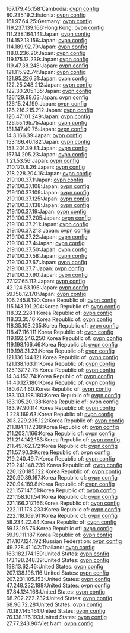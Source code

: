 167.179.45.158:Cambodia: [ovpn config](vpn/167_179_45_158.ovpn)  
80.235.19.2:Estonia: [ovpn config](vpn/80_235_19_2.ovpn)  
161.97.64.25:Germany: [ovpn config](vpn/161_97_64_25.ovpn)  
119.237.139.166:Hong Kong: [ovpn config](vpn/119_237_139_166.ovpn)  
111.238.164.141:Japan: [ovpn config](vpn/111_238_164_141.ovpn)  
114.152.13.156:Japan: [ovpn config](vpn/114_152_13_156.ovpn)  
114.189.92.79:Japan: [ovpn config](vpn/114_189_92_79.ovpn)  
118.0.236.20:Japan: [ovpn config](vpn/118_0_236_20.ovpn)  
119.175.12.239:Japan: [ovpn config](vpn/119_175_12_239.ovpn)  
119.47.38.248:Japan: [ovpn config](vpn/119_47_38_248.ovpn)  
121.115.92.74:Japan: [ovpn config](vpn/121_115_92_74.ovpn)  
121.95.226.31:Japan: [ovpn config](vpn/121_95_226_31.ovpn)  
122.25.248.212:Japan: [ovpn config](vpn/122_25_248_212.ovpn)  
122.30.205.135:Japan: [ovpn config](vpn/122_30_205_135.ovpn)  
126.129.98.63:Japan: [ovpn config](vpn/126_129_98_63.ovpn)  
126.15.24.199:Japan: [ovpn config](vpn/126_15_24_199.ovpn)  
126.216.215.212:Japan: [ovpn config](vpn/126_216_215_212.ovpn)  
126.47.101.249:Japan: [ovpn config](vpn/126_47_101_249.ovpn)  
126.55.195.75:Japan: [ovpn config](vpn/126_55_195_75.ovpn)  
131.147.40.75:Japan: [ovpn config](vpn/131_147_40_75.ovpn)  
14.3.166.39:Japan: [ovpn config](vpn/14_3_166_39.ovpn)  
153.166.40.182:Japan: [ovpn config](vpn/153_166_40_182.ovpn)  
153.201.39.81:Japan: [ovpn config](vpn/153_201_39_81.ovpn)  
157.14.205.23:Japan: [ovpn config](vpn/157_14_205_23.ovpn)  
1.21.53.56:Japan: [ovpn config](vpn/1_21_53_56.ovpn)  
210.170.8.26:Japan: [ovpn config](vpn/210_170_8_26.ovpn)  
218.228.204.16:Japan: [ovpn config](vpn/218_228_204_16.ovpn)  
219.100.37.1:Japan: [ovpn config](vpn/219_100_37_1.ovpn)  
219.100.37.108:Japan: [ovpn config](vpn/219_100_37_108.ovpn)  
219.100.37.109:Japan: [ovpn config](vpn/219_100_37_109.ovpn)  
219.100.37.125:Japan: [ovpn config](vpn/219_100_37_125.ovpn)  
219.100.37.138:Japan: [ovpn config](vpn/219_100_37_138.ovpn)  
219.100.37.19:Japan: [ovpn config](vpn/219_100_37_19.ovpn)  
219.100.37.205:Japan: [ovpn config](vpn/219_100_37_205.ovpn)  
219.100.37.211:Japan: [ovpn config](vpn/219_100_37_211.ovpn)  
219.100.37.213:Japan: [ovpn config](vpn/219_100_37_213.ovpn)  
219.100.37.22:Japan: [ovpn config](vpn/219_100_37_22.ovpn)  
219.100.37.4:Japan: [ovpn config](vpn/219_100_37_4.ovpn)  
219.100.37.50:Japan: [ovpn config](vpn/219_100_37_50.ovpn)  
219.100.37.58:Japan: [ovpn config](vpn/219_100_37_58.ovpn)  
219.100.37.67:Japan: [ovpn config](vpn/219_100_37_67.ovpn)  
219.100.37.7:Japan: [ovpn config](vpn/219_100_37_7.ovpn)  
219.100.37.90:Japan: [ovpn config](vpn/219_100_37_90.ovpn)  
27.127.65.112:Japan: [ovpn config](vpn/27_127_65_112.ovpn)  
42.124.63.196:Japan: [ovpn config](vpn/42_124_63_196.ovpn)  
59.158.12.170:Japan: [ovpn config](vpn/59_158_12_170.ovpn)  
106.245.8.190:Korea Republic of: [ovpn config](vpn/106_245_8_190.ovpn)  
115.143.191.204:Korea Republic of: [ovpn config](vpn/115_143_191_204.ovpn)  
118.32.228.1:Korea Republic of: [ovpn config](vpn/118_32_228_1.ovpn)  
118.33.35.16:Korea Republic of: [ovpn config](vpn/118_33_35_16.ovpn)  
118.35.103.235:Korea Republic of: [ovpn config](vpn/118_35_103_235.ovpn)  
118.47.116.111:Korea Republic of: [ovpn config](vpn/118_47_116_111.ovpn)  
119.192.246.250:Korea Republic of: [ovpn config](vpn/119_192_246_250.ovpn)  
119.198.166.46:Korea Republic of: [ovpn config](vpn/119_198_166_46.ovpn)  
119.198.31.23:Korea Republic of: [ovpn config](vpn/119_198_31_23.ovpn)  
121.136.144.121:Korea Republic of: [ovpn config](vpn/121_136_144_121.ovpn)  
121.138.163.11:Korea Republic of: [ovpn config](vpn/121_138_163_11.ovpn)  
125.137.72.75:Korea Republic of: [ovpn config](vpn/125_137_72_75.ovpn)  
14.34.152.74:Korea Republic of: [ovpn config](vpn/14_34_152_74.ovpn)  
14.40.127.180:Korea Republic of: [ovpn config](vpn/14_40_127_180.ovpn)  
180.67.4.60:Korea Republic of: [ovpn config](vpn/180_67_4_60.ovpn)  
183.103.198.180:Korea Republic of: [ovpn config](vpn/183_103_198_180.ovpn)  
183.105.20.138:Korea Republic of: [ovpn config](vpn/183_105_20_138.ovpn)  
183.97.90.114:Korea Republic of: [ovpn config](vpn/183_97_90_114.ovpn)  
1.228.169.63:Korea Republic of: [ovpn config](vpn/1_228_169_63.ovpn)  
203.229.235.122:Korea Republic of: [ovpn config](vpn/203_229_235_122.ovpn)  
211.184.117.238:Korea Republic of: [ovpn config](vpn/211_184_117_238.ovpn)  
211.203.1.166:Korea Republic of: [ovpn config](vpn/211_203_1_166.ovpn)  
211.214.142.183:Korea Republic of: [ovpn config](vpn/211_214_142_183.ovpn)  
211.49.162.172:Korea Republic of: [ovpn config](vpn/211_49_162_172.ovpn)  
211.57.90.3:Korea Republic of: [ovpn config](vpn/211_57_90_3.ovpn)  
219.240.49.7:Korea Republic of: [ovpn config](vpn/219_240_49_7.ovpn)  
219.241.148.239:Korea Republic of: [ovpn config](vpn/219_241_148_239.ovpn)  
220.120.185.122:Korea Republic of: [ovpn config](vpn/220_120_185_122.ovpn)  
220.90.89.167:Korea Republic of: [ovpn config](vpn/220_90_89_167.ovpn)  
220.94.189.8:Korea Republic of: [ovpn config](vpn/220_94_189_8.ovpn)  
221.157.147.51:Korea Republic of: [ovpn config](vpn/221_157_147_51.ovpn)  
221.158.101.54:Korea Republic of: [ovpn config](vpn/221_158_101_54.ovpn)  
221.166.217.166:Korea Republic of: [ovpn config](vpn/221_166_217_166.ovpn)  
222.111.173.233:Korea Republic of: [ovpn config](vpn/222_111_173_233.ovpn)  
222.118.169.91:Korea Republic of: [ovpn config](vpn/222_118_169_91.ovpn)  
58.234.22.44:Korea Republic of: [ovpn config](vpn/58_234_22_44.ovpn)  
59.13.195.76:Korea Republic of: [ovpn config](vpn/59_13_195_76.ovpn)  
59.19.111.187:Korea Republic of: [ovpn config](vpn/59_19_111_187.ovpn)  
217.107.124.192:Russian Federation: [ovpn config](vpn/217_107_124_192.ovpn)  
49.228.41.142:Thailand: [ovpn config](vpn/49_228_41_142.ovpn)  
163.182.174.159:United States: [ovpn config](vpn/163_182_174_159.ovpn)  
173.198.248.39:United States: [ovpn config](vpn/173_198_248_39.ovpn)  
198.13.62.46:United States: [ovpn config](vpn/198_13_62_46.ovpn)  
207.138.198.116:United States: [ovpn config](vpn/207_138_198_116.ovpn)  
207.231.105.153:United States: [ovpn config](vpn/207_231_105_153.ovpn)  
47.248.232.188:United States: [ovpn config](vpn/47_248_232_188.ovpn)  
67.84.124.168:United States: [ovpn config](vpn/67_84_124_168.ovpn)  
68.202.222.232:United States: [ovpn config](vpn/68_202_222_232.ovpn)  
68.96.72.28:United States: [ovpn config](vpn/68_96_72_28.ovpn)  
70.187.145.161:United States: [ovpn config](vpn/70_187_145_161.ovpn)  
76.138.176.193:United States: [ovpn config](vpn/76_138_176_193.ovpn)  
27.77.243.90:Viet Nam: [ovpn config](vpn/27_77_243_90.ovpn)  
